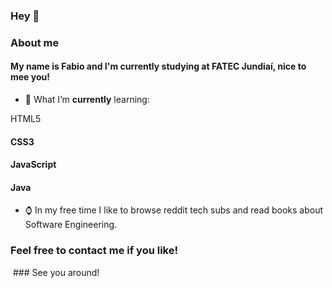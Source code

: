### Hey 👋

### About me

#### My name is Fabio and I'm currently studying at FATEC Jundiaí, nice to mee you!

- 🌱 What I’m **currently** learning:

 HTML5
#### CSS3
#### JavaScript
#### Java

- ⌚ In my free time I like to browse reddit tech subs and read books about Software Engineering.


### Feel free to contact me if you like!

<img href="https://img.shields.io/badge/-linkedin-0A66C2?style=for-the-badge&logo=linkedin&logoColor=white">
<a href=https://www.linkedin.com/in/fabio-nalini-26a531231></a>
### See you around!

<!--




-->
